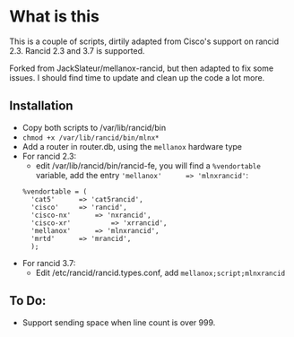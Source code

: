 # What is this

This is a couple of scripts, dirtily adapted from Cisco's support on rancid 2.3.
Rancid 2.3 and 3.7 is supported.

Forked from JackSlateur/mellanox-rancid, but then adapted to fix some issues.
I should find time to update and clean up the code a lot more.

## Installation

* Copy both scripts to /var/lib/rancid/bin
* `chmod +x /var/lib/rancid/bin/mlnx*`
* Add a router in router.db, using the `mellanox` hardware type
* For rancid 2.3:
  * edit /var/lib/rancid/bin/rancid-fe, you will find a `%vendortable` variable, add the entry `'mellanox'      => 'mlnxrancid'`:
  ```
  %vendortable = (
    'cat5'      => 'cat5rancid',
    'cisco'     => 'rancid',
    'cisco-nx'      => 'nxrancid',
    'cisco-xr'          => 'xrrancid',
    'mellanox'      => 'mlnxrancid',
    'mrtd'      => 'mrancid',
    );
  ```
* For rancid 3.7:
    * Edit /etc/rancid/rancid.types.conf, add `mellanox;script;mlnxrancid`

## To Do:

* Support sending space when line count is over 999.